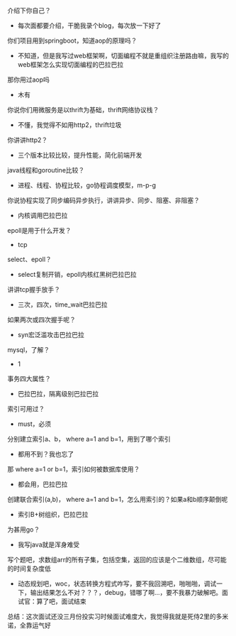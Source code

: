 介绍下你自己？

- 每次面都要介绍，干脆我录个blog，每次放一下好了

你们项目用到springboot，知道aop的原理吗？

- 不知道，但是我写过web框架啊，切面编程不就是重组织注册路由嘛，我写的web框架怎么实现切面编程的巴拉巴拉

那你用过aop吗

- 木有

你说你们用微服务是以thrift为基础，thrift网络协议栈？

- 不懂，我觉得不如用http2，thrift垃圾

你讲讲http2？

- 三个版本比较比较，提升性能，简化前端开发

java线程和goroutine比较？

- 进程、线程、协程比较，go协程调度模型，m-p-g

你说协程实现了同步编码异步执行，讲讲异步、同步、阻塞、非阻塞？

- 内核调用巴拉巴拉

epoll是用于什么开发？

- tcp

select、epoll？

- select复制开销，epoll内核红黑树巴拉巴拉

讲讲tcp握手放手？

- 三次，四次，time_wait巴拉巴拉

如果两次或四次握手呢？

- syn宏泛滥攻击巴拉巴拉

mysql，了解？

- 1

事务四大属性？

- 巴拉巴拉，隔离级别巴拉巴拉

索引可用过？

- must，必须

分别建立索引a、b， where a=1 and b=1，用到了哪个索引

- 都用不到？我也忘了

那 where a=1 or b=1，索引如何被数据库使用？

- 都会用，巴拉巴拉

创建联合索引(a,b)， where a=1 and b=1，怎么用索引的？如果a和b顺序颠倒呢

- 索引B+树组织，巴拉巴拉

为甚用go？

- 我写java就是浑身难受

写个题吧，求数组arr的所有子集，包括空集，返回的应该是个二维数组，尽可能的时间复杂度低

- 动态规划吧，woc，状态转换方程式咋写，要不我回溯吧，啪啪啪，调试一下，输出结果怎么不对？？？，debug，错哪了啊...，要不我暴力破解吧。面试官：算了吧，面试结束

总结：这次面试还没三月份投实习时候面试难度大，我觉得我就是死侍2里的多米诺，全靠运气好